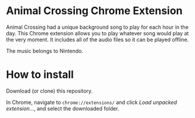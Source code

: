 # Animal Crossing Chrome Extension

Animal Crossing had a unique background song to play for each hour in the day. This Chrome extension allows you to play whatever song would play at the very moment. It includes all of the audio files so it can be played offline.

The music belongs to Nintendo.

# How to install

Download (or clone) this repository.

In Chrome, navigate to `chrome://extensions/` and click _Load unpacked extension..._, and select the downloaded folder.
